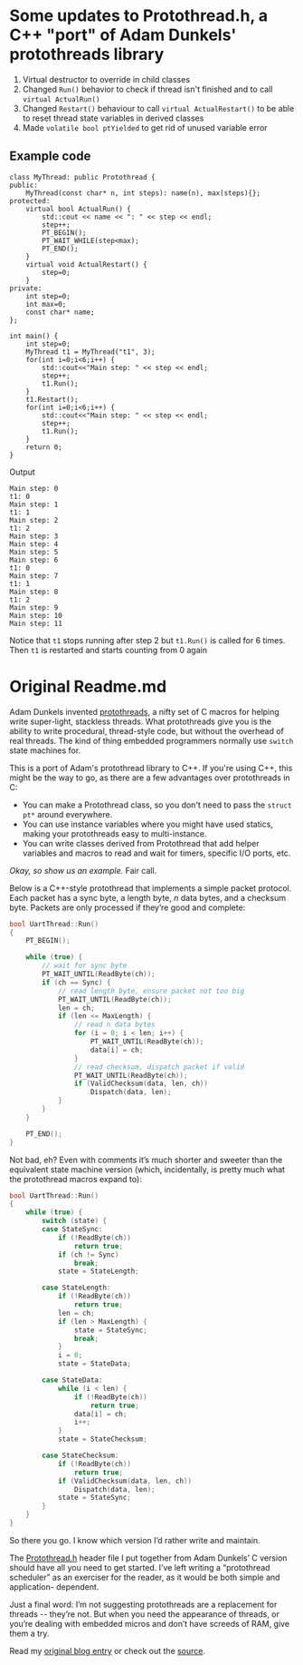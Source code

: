# Some updates to Protothread.h, a C++ "port" of Adam Dunkels' protothreads library

1. Virtual  destructor to override in child classes
2. Changed `Run()` behavior to check if thread isn't finished and to call `virtual ActualRun()`
3. Changed `Restart()` behaviour to call `virtual ActualRestart()` to be able to reset thread state variables in derived classes
4. Made `volatile bool ptYielded` to get rid of unused variable error

## Example code

```
class MyThread: public Protothread {
public:
	MyThread(const char* n, int steps): name(n), max(steps){};
protected:
	virtual bool ActualRun() {
		std::cout << name << ": " << step << endl;
		step++;
		PT_BEGIN();
		PT_WAIT_WHILE(step<max);
		PT_END();
	}
	virtual void ActualRestart() {
		step=0;
	}
private:
	int step=0;
	int max=0;
	const char* name;
};

int main() {
	int step=0;
	MyThread t1 = MyThread("t1", 3);
	for(int i=0;i<6;i++) {
		std::cout<<"Main step: " << step << endl;
		step++;
		t1.Run();
	}
	t1.Restart();
	for(int i=0;i<6;i++) {
		std::cout<<"Main step: " << step << endl;
		step++;
		t1.Run();
	}
	return 0;
}
```
Output
```
Main step: 0
t1: 0
Main step: 1
t1: 1
Main step: 2
t1: 2
Main step: 3
Main step: 4
Main step: 5
Main step: 6
t1: 0
Main step: 7
t1: 1
Main step: 8
t1: 2
Main step: 9
Main step: 10
Main step: 11
```

Notice that `t1` stops running after step 2 but `t1.Run()` is called for 6 times. Then `t1` is restarted and starts counting from 0 again

# Original Readme.md

Adam Dunkels invented [protothreads](http://dunkels.com/adam/pt/), a nifty set
of C macros for helping write super-light, stackless threads. What
protothreads give you is the ability to write procedural, thread-style code,
but without the overhead of real threads. The kind of thing embedded
programmers normally use `switch` state machines for.

This is a port of Adam's protothread library to C++. If you're using C++, this
might be the way to go, as there are a few advantages over protothreads in C:

* You can make a Protothread class, so you don't need to pass the `struct pt*`
  around everywhere.
* You can use instance variables where you might have used statics, making
  your protothreads easy to multi-instance.
* You can write classes derived from Protothread that add helper variables and
  macros to read and wait for timers, specific I/O ports, etc.

*Okay, so show us an example.* Fair call.

Below is a C++-style protothread that implements a simple packet protocol.
Each packet has a sync byte, a length byte, *n* data bytes, and a checksum
byte. Packets are only processed if they’re good and complete:

```C++
bool UartThread::Run()
{
    PT_BEGIN();

    while (true) {
        // wait for sync byte
        PT_WAIT_UNTIL(ReadByte(ch));
        if (ch == Sync) {
            // read length byte, ensure packet not too big
            PT_WAIT_UNTIL(ReadByte(ch));
            len = ch;
            if (len <= MaxLength) {
                // read n data bytes
                for (i = 0; i < len; i++) {
                    PT_WAIT_UNTIL(ReadByte(ch));
                    data[i] = ch;
                }
                // read checksum, dispatch packet if valid
                PT_WAIT_UNTIL(ReadByte(ch));
                if (ValidChecksum(data, len, ch))
                    Dispatch(data, len);
            }
        }
    }

    PT_END();
}
```

Not bad, eh? Even with comments it’s much shorter and sweeter than the
equivalent state machine version (which, incidentally, is pretty much what the
protothread macros expand to):

```C++
bool UartThread::Run()
{
    while (true) {
        switch (state) {
        case StateSync:
            if (!ReadByte(ch))
                return true;
            if (ch != Sync)
                break;
            state = StateLength;

        case StateLength:
            if (!ReadByte(ch))
                return true;
            len = ch;
            if (len > MaxLength) {
                state = StateSync;
                break;
            }
            i = 0;
            state = StateData;

        case StateData:
            while (i < len) {
                if (!ReadByte(ch))
                    return true;
                data[i] = ch;
                i++;
            }
            state = StateChecksum;

        case StateChecksum:
            if (!ReadByte(ch))
                return true;
            if (ValidChecksum(data, len, ch))
                Dispatch(data, len);
            state = StateSync;
        }
    }
}
```

So there you go. I know which version I’d rather write and maintain.

The [Protothread.h](https://github.com/benhoyt/protothreads-cpp/blob/master/Protothread.h)
header file I put together from Adam Dunkels’ C version should have all you
need to get started. I’ve left writing a “protothread scheduler” as an
exerciser for the reader, as it would be both simple and application-
dependent.

Just a final word: I’m not suggesting protothreads are a replacement for
threads -- they’re not. But when you need the appearance of threads, or you’re
dealing with embedded micros and don’t have screeds of RAM, give them a try.

Read my [original blog entry](http://blog.brush.co.nz/2008/07/protothreads/)
or check out the [source](https://github.com/benhoyt/protothreads-cpp/blob/master/Protothread.h).
